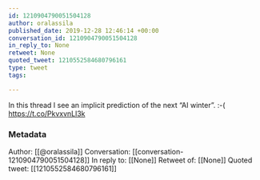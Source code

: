 ```yaml
---
id: 1210904790051504128
author: oralassila
published_date: 2019-12-28 12:46:14 +00:00
conversation_id: 1210904790051504128
in_reply_to: None
retweet: None
quoted_tweet: 1210552584680796161
type: tweet
tags:

---
```


In this thread I see an implicit prediction of the next “AI winter”. :-( https://t.co/PkvxvnLl3k

### Metadata

Author: [[@oralassila]]
Conversation: [[conversation-1210904790051504128]]
In reply to: [[None]]
Retweet of: [[None]]
Quoted tweet: [[1210552584680796161]]
